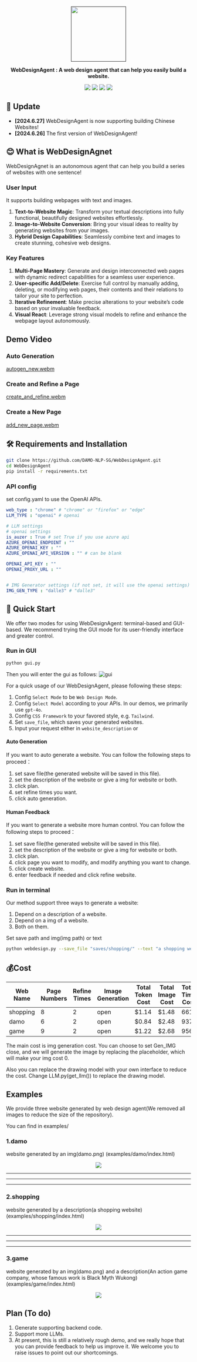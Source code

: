 <p align="center">
<a href=""><img src="assets/logo.jpg"" width="150px"></a> 
</p>
<p align="center"">
<b>WebDesignAgent : A web design agent that can help you easily build a website.</b>
</p>
<p align="center">
<a href="https://opensource.org/license/apache-2-0"><img src="https://img.shields.io/badge/License-Alpaca-blue.svg"></a>
<a href="https://github.com/DAMO-NLP-SG"><img src="https://img.shields.io/badge/Institution-DAMO-red"></a>
<a href="[https://github.com/DAMO-NLP-SG](https://github.com/DAMO-NLP-SG/WebDesignAgent/issues)"><img src="https://img.shields.io/bitbucket/issues/DAMO-NLP-SG/WebDesignAgent"></a>
<a><img src="https://hits.dwyl.com/DAMO-NLP-SG/WebDesignAgent.svg?style=flat-square&show=unique"></a>
  
</p>

##  📰 Update

* **[2024.6.27]** WebDesignAgent is now supporting building Chinese Websites!
* **[2024.6.26]**  The first version of WebDesignAgent!
  
## 😊 What is WebDesignAgnet
WebDesignAgnet is an autonomous agent that can help you build a series of websites with one sentence!

### User Input
It supports building webpages with text and images.
1. **Text-to-Website Magic**: Transform your textual descriptions into fully functional, beautifully designed websites effortlessly.
2. **Image-to-Website Conversion**: Bring your visual ideas to reality by generating websites from your images.
3. **Hybrid Design Capabilities**: Seamlessly combine text and images to create stunning, cohesive web designs.

### Key Features
1. **Multi-Page Mastery**: Generate and design interconnected web pages with dynamic redirect capabilities for a seamless user experience.
2. **User-specific Add/Delete**: Exercise full control by manually adding, deleting, or modifying web pages, their contents and their relations to tailor your site to perfection.
3. **Iterative Refinement**: Make precise alterations to your website’s code based on your invaluable feedback.
4. **Visual React**: Leverage strong visual models to refine and enhance the webpage layout autonomously.


## Demo Video
### Auto Generation
[autogen_new.webm](https://github.com/DAMO-NLP-SG/WebDesignAgent/assets/109561120/5c6eee6f-2692-420b-8c3c-681de8323b86)


### Create and Refine a Page
[create_and_refine.webm](https://github.com/DAMO-NLP-SG/WebDesignAgent/assets/109561120/d2d4dc62-9737-4757-a64a-4730ae048ee8)


### Create a New Page
[add_new_page.webm](https://github.com/DAMO-NLP-SG/WebDesignAgent/assets/109561120/1fbea13f-dd2f-43a3-8a67-9297fcb733ff)



## 🛠️ Requirements and Installation
```bash
git clone https://github.com/DAMO-NLP-SG/WebDesignAgent.git
cd WebDesignAgent
pip install -r requirements.txt
```

### API config
set config.yaml to use the OpenAI APIs.
```yaml
web_type : "chrome" # "chrome" or "firefox" or "edge"
LLM_TYPE : "openai" # openai

# LLM settings
# openai settings
is_auzer : True # set True if you use azure api
AZURE_OPENAI_ENDPOINT : ""
AZURE_OPENAI_KEY : ""
AZURE_OPENAI_API_VERSION : "" # can be blank

OPENAI_API_KEY : ""
OPENAI_PROXY_URL : ""


# IMG Generator settings (if not set, it will use the openai settings)
IMG_GEN_TYPE : "dalle3" # "dalle3"
```

## 🚀 Quick Start
We offer two modes for using WebDesignAgent: terminal-based and GUI-based. We recommend trying the GUI mode for its user-friendly interface and greater control.


### Run in GUI
```python
python gui.py
```
Then you will enter the gui as follows:
<img alt="gui" src="assets/gui.png">

For a quick usage of our WebDesignAgent, please following these steps:
1. Config `Select Mode` to be `Web Design Mode`.
2. Config `Select Model` according to your APIs. In our demos, we primarily use `gpt-4o`.
3. Config `CSS Framework` to your favored style, e.g. `Tailwind`.
4. Set `save_file`, which saves your generated websites.
5. Input your request either in `website_description` or 

#### Auto Generation
If you want to auto generate a website. You can follow the following steps to proceed：

1. set save file(the generated website will be saved in this file).
2. set the description of the website or give a img for website or both.
3. click plan.
4. set refine times you want.
5. click auto generation.


#### Human Feedback
If you want to generate a website more human control. You can follow the following steps to proceed：

1. set save file(the generated website will be saved in this file).
2. set the description of the website or give a img for website or both.
3. click plan.
4. click page you want to modify, and modify anything you want to change.
5. click create website.
6. enter feedback if needed and click refine website.

### Run in terminal
Our method support three ways to generate a website: 

1. Depend on a description of a website.
2. Depend on a img of a website.
3. Both on them.


Set save path and img(img path) or text
```bash
python webdesign.py --save_file "saves/shopping/" --text "a shopping website"  --refine_times 2
```



## 💰Cost
| Web Name  | Page Numbers | Refine Times | Image Generation | Total Token Cost | Total Image Cost | Total Time Cost |
|-----------|--------------|--------------|------------------|------------------|------------------|-----------------|
| shopping  | 8            | 2            | open             | $1.14            | $1.48            | 661s            |
| damo      | 6            | 2            | open             | $0.84            | $2.48            | 937s            |
| game      | 9            | 2            | open             | $1.22            | $2.68            | 956s            |


The main cost is img generation cost.
You can choose to set Gen_IMG close, and we will generate the image by replacing the placeholder, which will make your img cost 0.

Also you can replace the drawing model with your own interface to reduce the cost.
Change LLM.py(get_llm()) to replace the drawing model.

## Examples
We provide three website generated by web design agent(We removed all images to reduce the size of the repository).

You can find in examples/

### 1.damo
website generated by an img(damo.png) (examples/damo/index.html)
<p align="center">
<a href=""><img src="assets/damo.png"></a>
</p>

---
---
---

### 2.shopping
website generated by a description(a shopping website) (examples/shopping/index.html)
<p align="center">
<a href=""><img src="assets/shopping.png"></a>
</p>

---
---
---


### 3.game
website generated by an img(damo.png) and a description(An action game company, whose famous work is Black Myth Wukong) (examples/game/index.html)

<p align="center">
<a href=""><img src="assets/game.png"></a>
</p>

## Plan (To do)

1. Generate supporting backend code.
2. Support more LLMs.
3. At present, this is still a relatively rough demo, and we really hope that you can provide feedback to help us improve it. We welcome you to raise issues to point out our shortcomings.
